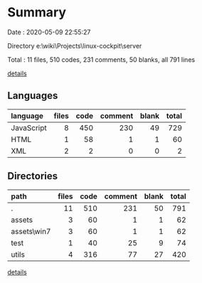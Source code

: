 # Summary

Date : 2020-05-09 22:55:27

Directory e:\wiki\Projects\linux-cockpit\server

Total : 11 files,  510 codes, 231 comments, 50 blanks, all 791 lines

[details](details.md)

## Languages
| language | files | code | comment | blank | total |
| :--- | ---: | ---: | ---: | ---: | ---: |
| JavaScript | 8 | 450 | 230 | 49 | 729 |
| HTML | 1 | 58 | 1 | 1 | 60 |
| XML | 2 | 2 | 0 | 0 | 2 |

## Directories
| path | files | code | comment | blank | total |
| :--- | ---: | ---: | ---: | ---: | ---: |
| . | 11 | 510 | 231 | 50 | 791 |
| assets | 3 | 60 | 1 | 1 | 62 |
| assets\win7 | 3 | 60 | 1 | 1 | 62 |
| test | 1 | 40 | 25 | 9 | 74 |
| utils | 4 | 316 | 77 | 27 | 420 |

[details](details.md)